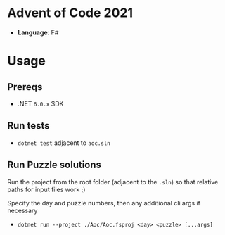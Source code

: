 # Advent of Code 2021

- **Language**: F#

# Usage

## Prereqs

- .NET `6.0.x` SDK

## Run tests

 - `dotnet test` adjacent to `aoc.sln`

## Run Puzzle solutions

Run the project from the root folder (adjacent to the `.sln`) so that relative paths for input files work ;)

Specify the day and puzzle numbers, then any additional cli args if necessary

- `dotnet run --project ./Aoc/Aoc.fsproj <day> <puzzle> [...args]`
